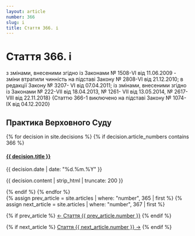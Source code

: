 ```yaml
---
layout: article
number: 366
slug: i
title: Стаття 366. і
---
```


# Стаття 366. і

з змінами, внесеними згідно із Законами № 1508-VI від 11.06.2009 - зміни втратили чинність на підставі Закону № 2808-VI від 21.12.2010; в редакції Закону № 3207- VI від 07.04.2011; із змінами, внесеними згідно із Законами № 222-VII від 18.04.2013, № 1261- VII від 13.05.2014, № 2617-VIII від 22.11.2018} {Статтю 366-1 виключено на підставі Закону № 1074-IX від 04.12.2020}

## Практика Верховного Суду

<div class="decisions-container">
{% for decision in site.decisions %}
  {% if decision.article_numbers contains 366 %}
    <div class="decision-item">
      <h4><a href="{{ decision.url }}">{{ decision.title }}</a></h4>
      <p class="decision-date">{{ decision.date | date: "%d.%m.%Y" }}</p>
      <p class="decision-excerpt">{{ decision.content | strip_html | truncate: 200 }}</p>
    </div>
  {% endif %}
{% endfor %}
</div>

<div class="article-navigation">
  {% assign prev_article = site.articles | where: "number", 365 | first %}
  {% assign next_article = site.articles | where: "number", 367 | first %}
  
  {% if prev_article %}
    <a href="{{ prev_article.url }}" class="prev-article">← Стаття {{ prev_article.number }}</a>
  {% endif %}
  
  {% if next_article %}
    <a href="{{ next_article.url }}" class="next-article">Стаття {{ next_article.number }} →</a>
  {% endif %}
</div>
